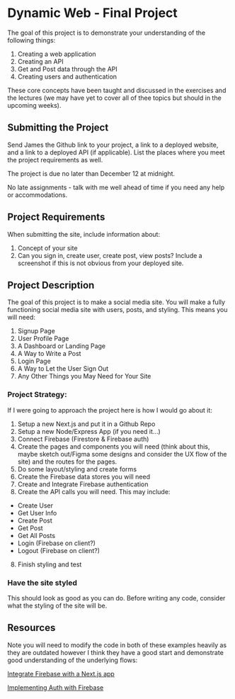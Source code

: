 # Dynamic Web - Final Project

The goal of this project is to demonstrate your understanding of the following things:

1. Creating a web application
2. Creating an API
3. Get and Post data through the API
4. Creating users and authentication

These core concepts have been taught and discussed in the exercises and the lectures (we may have yet to cover all of thee topics but should in the upcoming weeks).

## Submitting the Project

Send James the Github link to your project, a link to a deployed website, and a link to a deployed API (if applicable). List the places where you meet the project requirements as well.

The project is due ​no later than December 12 at midnight​.

No late assignments - talk with me well ahead of time if you need any help or accommodations.

## Project Requirements

When submitting the site, include information about:

1. Concept of your site
2. Can you sign in, create user, create post, view posts? Include a screenshot if this is not obvious from your deployed site.

## Project Description

The goal of this project is to make a social media site. You will make a fully functioning social media site with users, posts, and styling. This means you will need:

1. Signup Page
2. User Profile Page
3. A Dashboard or Landing Page
4. A Way to Write a Post
5. Login Page
6. A Way to Let the User Sign Out
7. Any Other Things you May Need for Your Site

### Project Strategy:

If I were going to approach the project here is how I would go about it:

1. Setup a new Next.js and put it in a Github Repo
2. Setup a new Node/Express App (if you need it...)
3. Connect Firebase (Firestore & Firebase auth)
4. Create the pages and components you will need (think about this, maybe sketch out/Figma some designs and consider the UX flow of the site) and the routes for the pages.
5. Do some layout/styling and create forms
6. Create the Firebase data stores you will need
7. Create and Integrate Firebase authentication
8. Create the API calls you will need. This may include:

- Create User
- Get User Info
- Create Post
- Get Post
- Get All Posts
- Login (Firebase on client?)
- Logout (Firebase on client?)

8. Finish styling and test

### Have the site styled

This should look as good as you can do. Before writing any code, consider what the styling of the site will be.

## Resources

Note you will need to modify the code in both of these examples heavily as they are outdated however I think they have a good start and demonstrate good understanding of the underlying flows:

[Integrate Firebase with a Next.js app](https://firebase.google.com/codelabs/firebase-nextjs#5)

[Implementing Auth with Firebase](https://blog.logrocket.com/implementing-authentication-in-next-js-with-firebase/)
